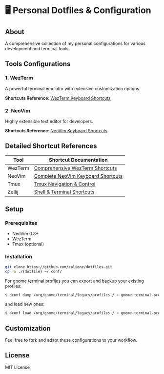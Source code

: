 # 🖥️ Personal Dotfiles & Configuration

## About
A comprehensive collection of my personal configurations for various development and terminal tools.

## Tools Configurations

### 1. WezTerm
A powerful terminal emulator with extensive customization options.

**Shortcuts Reference**: [WezTerm Keyboard Shortcuts](dec/wezterm-shortcuts.md)

### 2. NeoVim
Highly extensible text editor for developers.

**Shortcuts Reference**: [NeoVim Keyboard Shortcuts](dec/nvim-shortcuts.md)

## Detailed Shortcut References

| Tool | Shortcut Documentation |
|------|------------------------|
| WezTerm | [Comprehensive WezTerm Shortcuts](dec/wezterm-shortcuts.md) |
| NeoVim | [Complete NeoVim Keyboard Shortcuts](dec/nvim-shortcuts.md) |
| Tmux | [Tmux Navigation & Control](dec/tmux-shortcuts.md) |
| Zellij | [Shell & Terminal Shortcuts](dec/zellij-shortcuts.md) |

## Setup

### Prerequisites
- NeoVim 0.8+
- WezTerm 
- Tmux (optional)

### Installation
```bash
git clone https://github.com/ealione/dotfiles.git
cp -a ./{dotfile} ~/.conf/
```

For gnome terminal profiles you can export and backup your existing profiles:

```bash
$ dconf dump /org/gnome/terminal/legacy/profiles:/ > gnome-terminal-profiles.dconf
```

and load new ones:

```bash
$ dconf load /org/gnome/terminal/legacy/profiles:/ < gnome-terminal-profiles.dconf
```

## Customization
Feel free to fork and adapt these configurations to your workflow.

## License
MIT License
